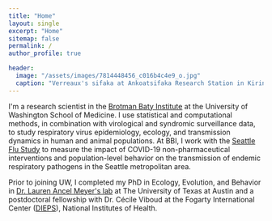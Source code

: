 ```yaml
---
title: "Home"
layout: single
excerpt: "Home"
sitemap: false
permalink: /
author_profile: true

header:
  image: "/assets/images/7814448456_c016b4c4e9_o.jpg"
  caption: "Verreaux's sifaka at Ankoatsifaka Research Station in Kirindy Mitea National Park, Madagascar. Credit: Amanda Perofsky"
---
```


I'm a research scientist in the [Brotman Baty Institute](https://brotmanbaty.org/) at the University of Washington School of Medicine. I use statistical and computational methods, in combination with virological and syndromic surveillance data, to study respiratory virus epidemiology, ecology, and transmission dynamics in human and animal populations. At BBI, I work with the [Seattle Flu Study](https://seattleflu.org/) to measure the impact of COVID-19 non-pharmaceutical interventions and population-level behavior on the transmission of endemic respiratory pathogens in the Seattle metropolitan area.

Prior to joining UW, I completed my PhD in Ecology, Evolution, and Behavior in [Dr. Lauren Ancel Meyer's lab](http://www.bio.utexas.edu/research/meyers/) at The University of Texas at Austin and a postdoctoral fellowship with Dr. Cécile Viboud at the Fogarty International Center ([DIEPS](https://www.fic.nih.gov/About/Staff/Pages/epidemiology-population.aspx)), National Institutes of Health.